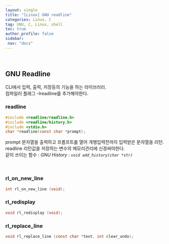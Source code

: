 ```yaml
---
layout: single
title: "[Linux] GNU readline"
categories: Linux, C
tag: GNU, C, Linux, shell
toc: true
author_profile: false
sidebar:
 nav: "docs"
---
```


<br>


## GNU Readline

CLI에서 입력, 출력, 저장등의 기능을 하는 라이브러리. <br>
컴파일러 플래그 -lreadline를 추가해야한다.

### readline
```c
#include <readline/readline.h>
#include <readline/history.h>
#include <stdio.h>
char *readline(const char *prompt);
```

prompt 문자열을 출력하고 프롬프트를 열어 개행입력전까지 입력받은 문자열을 리턴.<br>
readline 리턴값을 저장하는 변수의 메모리관리에 신경써야한다.<br>
같이 쓰이는 함수 : *GNU History* : *`void add_history(char *str)`*

<br>

### rl_on_new_line
```c
int rl_on_new_line (void);
```

### rl_redisplay
```c
void rl_redisplay (void);
```

### rl_replace_line
```c
void rl_replace_line (const char *text, int clear_undo);
```